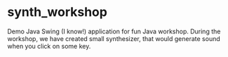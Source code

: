 # synth_workshop

Demo Java Swing (I know!) application for fun Java workshop. During the workshop, we have created small synthesizer, that would generate sound when you click on some key.
